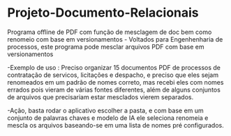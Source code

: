 # Projeto-Documento-Relacionais
Programa offline de PDF com função de mesclagem de doc bem como renomeio com base em versionamentos - Voltados para Engenhenharia de processos, este programa pode mesclar arquivos PDF com base em versionamentos

-Exemplo de uso : Preciso organizar 15 documentos PDF de processos de contratação de servicos, licitações e despacho, e preciso que eles sejam renomeados em um padrão de nomes correto, mas recebi eles com nomes errados pois vieram de várias fontes diferentes, além de alguns conjuntos de arquivos que precisariam estar mesclados vierem separados.

-Ação, basta rodar o aplicativo escolher a pasta, e com base em um conjunto de palavras chaves e modelo de IA ele seleciona renomeia e mescla os arquivos baseando-se em uma lista de nomes pré configurados.
